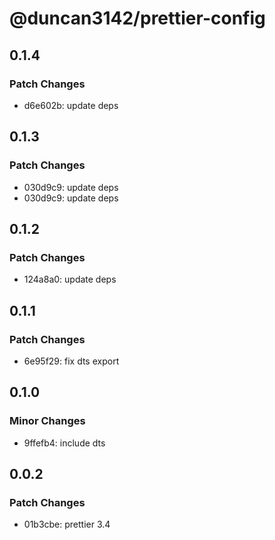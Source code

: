 # @duncan3142/prettier-config

## 0.1.4

### Patch Changes

- d6e602b: update deps

## 0.1.3

### Patch Changes

- 030d9c9: update deps
- 030d9c9: update deps

## 0.1.2

### Patch Changes

- 124a8a0: update deps

## 0.1.1

### Patch Changes

- 6e95f29: fix dts export

## 0.1.0

### Minor Changes

- 9ffefb4: include dts

## 0.0.2

### Patch Changes

- 01b3cbe: prettier 3.4
